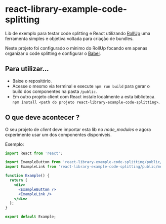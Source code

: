 # react-library-example-code-splitting
Lib de exemplo para testar code splitting e React utilizando [RollUp](https://rollupjs.org/guide/en/) uma ferramenta simples e objetiva voltada para criação de bundles.

Neste projeto foi configurado o mínimo do RollUp focando em apenas organizar o code splitting e configurar o [Babel](https://babeljs.io/).

## Para utilizar...
- Baixe o repositório.
- Acesse o mesmo via terminal e execute `npm run build` para gerar o build dos componentes na pasta `/public`.
- Em outro projeto client com React instale localmente a esta biblioteca. `npm install <path do projeto react-library-example-code-splitting>`.

## O que deve acontecer ?

O seu projeto de _client_ deve importar esta lib no _node_modules_ e agora experimente usar um dos componentes disponíveis.

Exemplo:

```jsx
import React from 'react';

import ExampleButton from 'react-library-example-code-splitting/public/module/ExampleButton';
import ExampleLink from 'react-library-example-code-splitting/public/module/ExampleLink';

function Example() {
  return (
    <div>
      <ExampleButton />
      <ExampleLink />
    </div>
  );
}

export default Example;
```
